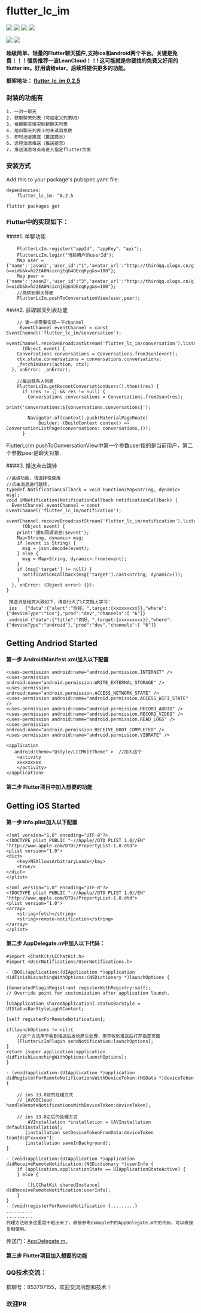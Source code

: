# flutter_lc_im
![](https://img.shields.io/badge/build-passing-brightgreen)
![](https://img.shields.io/badge/version-0.2.5-orange)
![](https://img.shields.io/badge/platform-ios%7Candroid-lightgrey)
![](https://img.shields.io/badge/license-MIT-blue)


![](index.jpeg)
![](list.jpeg)

**超级简单、轻量的Flutter聊天插件,支持ios和android两个平台。关键是免费！！！强势推荐一波LeanCloud！！! 这可能就是你要找的免费又好用的 flutter im。好用请给star，后续将提供更多的功能。**

**框架地址：
[flutter_lc_im 0.2.5](https://pub.dev/packages/flutter_lc_im#-readme-tab-)**

### 封装的功能有

	1. 一对一聊天
	2. 获取聊天列表（可自定义列表UI）
	3. 根据聊天情况刷新聊天列表
	4. 给出聊天列表上的未读消息数
	5. 即时消息推送（推送提示）
	6. 远程消息推送（推送提示）
    7. 推送消息可点击进入指定flutter页面
### 安装方式
Add this to your package's pubspec.yaml file:

	dependencies:
		flutter_lc_im: ^0.2.5
		  
	flutter packages get

### Flutter中的实现如下：

####1. 单聊功能

        FlutterLcIm.register("appId", "appKey"，"api");
        FlutterLcIm.login("当前用户的userId");
        Map user = {'name':'jason1','user_id':"1",'avatar_url':"http://thirdqq.qlogo.cn/g?b=oidb&k=h22EA0NsicnjEqG4OEcqKyg&s=100"};
        Map peer = {'name':'jason2','user_id':"3",'avatar_url':"http://thirdqq.qlogo.cn/g?b=oidb&k=h22EA0NsicnjEqG4OEcqKyg&s=100"};
        //跳转到聊天界面
        FlutterLcIm.pushToConversationView(user,peer);
        
        
####2. 获取聊天列表功能
        
        // 第一步需要实现一下channel
	     EventChannel eventChannel = const EventChannel('flutter_lc_im/conversation');
	  eventChannel.receiveBroadcastStream('flutter_lc_im/conversation').listen(
	      (Object event) {
	    Conversations conversations = Conversations.fromJson(event);
	    ctx.state.conversations = conversations.conversations;
	    _fetchImUsers(action, ctx);
	  }, onError: _onError);
	  
        //最近联系人列表
        FlutterLcIm.getRecentConversationUsers().then((res) {
          if (res != [] && res != null) {
            Conversations conversations = Conversations.fromJson(res);
                      print('conversations:${conversations.conversations}');

            Navigator.of(context).push(MaterialPageRoute(
                builder: (BuildContext context) => ConversationListPage(conversations: conversations,)));
          }        
FlutterLcIm.pushToConversationView中第一个参数user指的是当前用户，第二个参数peer是聊天对象.

####3. 推送点击跳转

    //高级功能，请选择性使用
	//点击消息进行跳转，
	typedef NotificationCallback = void Function(Map<String, dynamic> msg);
	void iMNotification(NotificationCallback notificationCallback) {
	  EventChannel eventChannel = const EventChannel('flutter_lc_im/notification');
	  eventChannel.receiveBroadcastStream('flutter_lc_im/notification').listen(
	      (Object event) {
	    print('通知回调消息:$event');
	    Map<String, dynamic> msg;
	    if (event is String) {
	      msg = json.decode(event);
	    } else {
	      msg = Map<String, dynamic>.from(event);
	    }
	    if (msg['target'] != null) {
	      notificationCallback(msg['target'].cast<String, dynamic>());
	    }
	  }, onError: (Object error) {});
	}
	
	 推送消息格式大致如下，请自行大了LC文档上学习：
	 ios   {"data":{"alert":"你好。",target:{xxxxxxxxx}},"where":{"deviceType":"ios"},"prod":"dev","channels":[ "6"]}
	 android {"data":{"title":"你好。",target:{xxxxxxxxx}},"where":{"deviceType":"android"},"prod":"dev","channels":[ "6"]}

## Getting Andriod Started
#### 第一步 AndroidManifest.xml加入以下配置
    <uses-permission android:name="android.permission.INTERNET" />
    <uses-permission android:name="android.permission.WRITE_EXTERNAL_STORAGE" />
    <uses-permission android:name="android.permission.ACCESS_NETWORK_STATE" />
    <uses-permission android:name="android.permission.ACCESS_WIFI_STATE" />
    <uses-permission android:name="android.permission.RECORD_AUDIO" />
    <uses-permission android:name="android.permission.RECORD_VIDEO" />
    <uses-permission android:name="android.permission.READ_LOGS" />
    <uses-permission android:name="android.permission.RECEIVE_BOOT_COMPLETED" />
    <uses-permission android:name="android.permission.VIBRATE" />
    
    <application
       android:theme="@style/LCIMKitTheme" >  //加入这个
		<activity
		xxxxxxxxx
		</activity>
	</application>
#### 第二步 Flutter项目中加入想要的功能

## Getting iOS Started

#### 第一步 info.plist加入以下配置
	<?xml version="1.0" encoding="UTF-8"?>
	<!DOCTYPE plist PUBLIC "-//Apple//DTD PLIST 1.0//EN" "http://www.apple.com/DTDs/PropertyList-1.0.dtd">
	<plist version="1.0">
	<dict>
		<key>NSAllowsArbitraryLoads</key>
		<true/>
	</dict>
	</plist>
	
	<?xml version="1.0" encoding="UTF-8"?>
	<!DOCTYPE plist PUBLIC "-//Apple//DTD PLIST 1.0//EN" "http://www.apple.com/DTDs/PropertyList-1.0.dtd">
	<plist version="1.0">
	<array>
		<string>fetch</string>
		<string>remote-notification</string>
	</array>
	</plist>
	
#### 第二步 AppDelegate.m中加入以下代码：

	#import <ChatKit/LCChatKit.h>
	#import <UserNotifications/UserNotifications.h>
	
	- (BOOL)application:(UIApplication *)application
    didFinishLaunchingWithOptions:(NSDictionary *)launchOptions {
    
    [GeneratedPluginRegistrant registerWithRegistry:self];
    // Override point for customization after application launch.
        
    [UIApplication sharedApplication].statusBarStyle = UIStatusBarStyleLightContent;
    
    [self registerForRemoteNotification];
    
    if(launchOptions != nil){
        //这个方法用于收到推送后发给原生处理，用于收到推送后打开指定页面
        [FlutterLcImPlugin sendNotification:launchOptions];
    }
    return [super application:application didFinishLaunchingWithOptions:launchOptions];
    }

	- (void)application:(UIApplication *)application didRegisterForRemoteNotificationsWithDeviceToken:(NSData *)deviceToken {

	    // ios 13.0前的处理方式
	    // [AVOSCloud handleRemoteNotificationsWithDeviceToken:deviceToken];
	    
	    // ios 13.0之后的处理方式
	        AVInstallation *installation = [AVInstallation defaultInstallation];
           [installation setDeviceTokenFromData:deviceToken teamId:@"xxxxxx"];
    	   [installation saveInBackground];
	}
	
	- (void)application:(UIApplication *)application didReceiveRemoteNotification:(NSDictionary *)userInfo {
	    if (application.applicationState == UIApplicationStateActive) {
	    } else {
	
	        [[LCChatKit sharedInstance] didReceiveRemoteNotification:userInfo];
	    }
	}
	- (void)registerForRemoteNotification {.........}
	..........
	..........
	代理方法较多这里就不粘出来了，直接参考exmaple中的AppDelegate.m中的代码，可以直接复制使用。
	
传送门：[AppDelegate.m](https://github.com/451518849/flutter_lc_im/blob/master/example/ios/Runner/AppDelegate.m)。



#### 第三步 Flutter项目加入想要的功能
       
### QQ技术交流：
群聊号：853797155，欢迎交流问题和技术！

### 欢迎PR